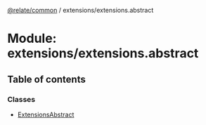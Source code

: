 [@relate/common](../README.md) / extensions/extensions.abstract

# Module: extensions/extensions.abstract

## Table of contents

### Classes

- [ExtensionsAbstract](../classes/extensions_extensions_abstract.ExtensionsAbstract.md)
